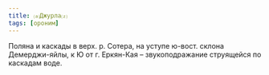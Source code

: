 ```yaml
---
title: ⒜Джурла⒵
tags: [ороним]
---
```


Поляна и каскады в верх. р. Сотера, на уступе ю-вост. склона Демерджи-яйлы, к Ю
от г. Еркян-Кая – звукоподражание струящейся по каскадам воде.
